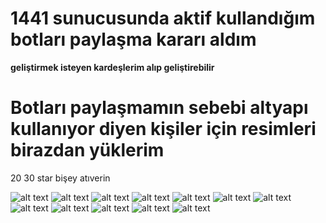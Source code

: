 # 1441 sunucusunda aktif kullandığım botları paylaşma kararı aldım
**geliştirmek isteyen kardeşlerim alıp geliştirebilir**
# Botları paylaşmamın sebebi altyapı kullanıyor diyen kişiler için resimleri birazdan yüklerim 
20 30 star bişey atıverin

![alt text](https://cdn.discordapp.com/attachments/988144419079352401/996085342463610900/unknown.png)
![alt text](https://cdn.discordapp.com/attachments/988144419079352401/996085543790198794/unknown.png)
![alt text](https://cdn.discordapp.com/attachments/988144419079352401/996085805669945434/unknown.png)
![alt text](https://cdn.discordapp.com/attachments/988144419079352401/996085865073877032/unknown.png)
![alt text](https://cdn.discordapp.com/attachments/988144419079352401/996086064886321192/unknown.png)
![alt text](https://cdn.discordapp.com/attachments/988144419079352401/996086180267430008/unknown.png)
![alt text](https://cdn.discordapp.com/attachments/988144419079352401/996086225440088186/unknown.png)
![alt text](https://cdn.discordapp.com/attachments/988144419079352401/996086337851621417/unknown.png)
![alt text](https://cdn.discordapp.com/attachments/988144419079352401/996086417677615224/unknown.png)
![alt text](https://cdn.discordapp.com/attachments/988144419079352401/996086494060097656/unknown.png)
![alt text](https://cdn.discordapp.com/attachments/988144419079352401/996086562494357554/unknown.png)
![alt text](https://cdn.discordapp.com/attachments/988144419079352401/996086776089284700/unknown.png)

